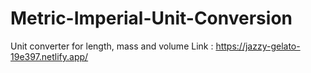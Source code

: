 # Metric-Imperial-Unit-Conversion
Unit converter for length, mass and volume
Link : https://jazzy-gelato-19e397.netlify.app/
